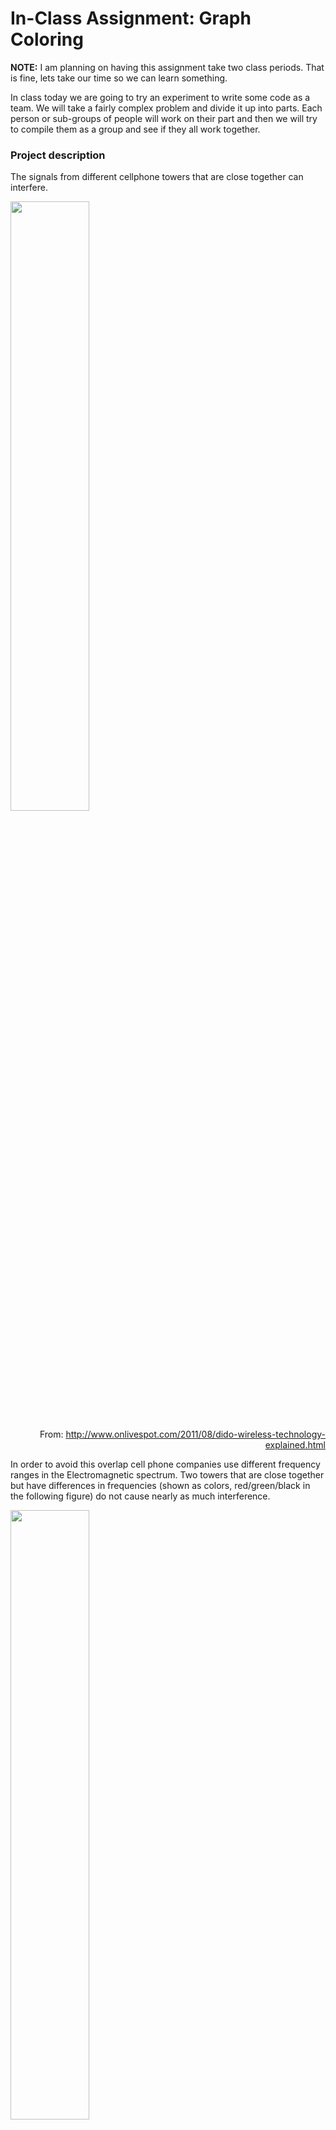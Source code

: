 # In-Class Assignment: Graph Coloring 

**NOTE:** I am planning on having this assignment take two class periods. That is fine, lets take our time so we can learn something.

In class today we are going to try an experiment to write some code as a team.  We will take a fairly complex problem and divide it up into parts. Each person or sub-groups of people will work on their part and then we will try to compile them as a group and see if they all work together.  

### Project description

The signals from different cellphone towers that are close together can interfere.  

<img src="http://2.bp.blogspot.com/-X7XJfnPb6xU/TjZfTmAd9CI/AAAAAAAAAF0/3eGarXigOQE/s1600/dido1.jpg" width="50%"><p style="text-align: right;">From: http://www.onlivespot.com/2011/08/dido-wireless-technology-explained.html</p>

In order to avoid this overlap cell phone companies use different frequency ranges in the Electromagnetic spectrum.  Two towers that are close together but have differences in frequencies (shown as colors, red/green/black in the following figure) do not cause nearly as much interference. 

<img src="http://2.bp.blogspot.com/-M4olRy6O-v4/TjZghvwq3KI/AAAAAAAAAF4/GtOd6Db-su4/s1600/dido2.jpg" width = "50%"><p style="text-align: right;">From:  http://www.onlivespot.com/2011/08/dido-wireless-technology-explained.html</p>

However, cellphone towers are never distributed in such an even pattern.   Consider the following map which shows the location of cell towers around Michigan State.

<img src='https://lh6.googleusercontent.com/qSPlrmlnBqN7JZu_U_zaOydbFhekPtQhYk2s0fmMo__5YktgYXWuenVkKATZ0uaDNfrex51kUW8SseGjFMMcL8yYPcuMc3_o5H125HMzvI1wd91ZM8XV98tLx23-=w740' width = "50%">

From: [http://www.antennasearch.com/](http://www.antennasearch.com/)

Another problem is that cellphone companies have to pay for each frequency range they use.  So they would like minimize the number of frequencies that they need to purchase while also minimizing the interference between the cell towers. 

Today we are going to go though the steps to solve this problem using graph theory.

### Agenda for today's class (80 minutes)

1. [(60 minutes) Group Programming Project](#Group_programming_Project)

----
<a name="Group_programming_Project"></a>
# 3. Group programming Project

I have broken the project down the following programming components:

1. [Download and import the data](#S1)
2. [Calculate k Nearest Neighbors](#S2)
3. [Greedy Graph Coloring](#S3)
4. [Plot tower colors on a map](#S4)
5. [Management Group](#S5)

Assuming we get all of these steps written as functions we could imagine a program of the following form

```
locations = downloadTowerData(filename)
graph = kNN(locations,k)
colors = GreedyGraphColoring(graph, M)
mapplot(locations, colors)
```

Where each of the variables are of the following types:

- ```locations``` - $n \times 2$ numpy array of longitude and latitude point locations. (Similar to what we did in the pre-class)
- ```graph``` - adjacency matrix represented as a matrix.
- ```colors``` - $n$ list of numbers representing colors.  Is just indexes in the range $0-M$ where $M$ is just the number of colors we need to assign. 

We are going to try to write each component separately and then assemble them as a class. 

&#9989; **<font color=red>DO THIS:</font>** As a class break up evenly into groups, one group for each of the four steps plus a "management" group.  

The management group will create a git repository and share it with the class. It is their job to organize the functions together while individual groups work on them.  I recommend having each group generate a python file for their function with the end goal of getting something like the following working:

```python
from downloadTowerData import downloadTowerData
from kNN import kNN
from GreedyGraphColoring import GreedyGraphColoring
from mapplot import mapplot

locations = downloadTowerData(filename)
graph = kNN(locations,k)
colors = GreedyGraphColoring(graph, M)
mapplot(locations, colors)

```

For the other groups you should do the following:

1. First, write a stub function for your part. A stub function provides the inputs and outputs in a format that can be tested by the other groups. We need to agree and share stub functions using the git repository. (this is probably as far as we will get today).  **_NOTE:_** Make sure you get this done first before writing your main program.  
2. After each step graph or plot the output to make sure it is in the expect form.  
3. Write some test functions that send different data into your function and make sure it works as expected.
4. Update your stub function with the final version in the git repository. 

Key to the success of this project is careful communication between the groups.  If a group gets done early and join the management group to help each other out. Good luck!


----
<a name="S1"></a>
## Group 1: Download and import the data


```
locations = downloadTowerData(filename)
```

We will be using antenna data from the following website:

http://www.antennasearch.com/

Download a csv file from the above website for all of the towers in a 4.0 Mile radius from the MSU engineering building (567 Wilson Road, East Landing, MI 58824). 

&#9989; **<font color=red>DO THIS:</font>** Write a ```importTowerData``` stub function that ignores the input and returns a random $n \times 2$ set of points where $n$ is the number of towers. 

&#9989; **<font color=red>DO THIS:</font>** Write a ```importTowerData``` function to load the file into Python and generate a list of latitude and longitude for the towers. Output the points as a $n \times 2$ where $n$ is the number of towers. 

----
<a name="S2"></a>
## Group 2: Calculate K-Nearest Neighbors


```
graph = kNN(locations,k)
```

&#9989; **<font color=red>DO THIS:</font>** Write a function that takes a set of points as an $n \times 2$ numpy matrix and returns a random graph in the form of a python dictionary.  Doesn't have to be complex just something that can be easily passed on to the graph coloring function. 


&#9989; **<font color=red>DO THIS:</font>** Write a function that takes a set of points as an $n \times 2$ numpy matrix and returns an adjacency graph (in the form of a python dictionary).  More information about the algorithm can be found here:

https://en.wikipedia.org/wiki/Nearest_neighbor_graph

Basically the algorithm loops though all of the points and finds the nearest neighbor to each point.  


NOTE: This is what was attempted in the pre-class assignment.  Focus on generating a nearest neighbor algorithm that generates a dictionary and use the stub function from the pre-class to test the graph.  

----
<a name="S3"></a>
## Group 3: Greedy Graph Coloring


```
colors = GreedyGraphColoring(graph, M)
```

&#9989; **<font color=red>DO THIS:</font>** Write a stub function that takes a dictionary as an input and assigns a random color to each point in the graph. The colors will be represented as list of numbered indexes  0−M.

&#9989; **<font color=red>DO THIS:</font>** Write a function that takes a dictionary as an input and applies the  greedy graph coloring algorithm on the network.  It is highly recommended that you find a library that has already implemented greedy graph coloring but you can write the algorithm if you want. Hint there is a lot of descriptions of greedy graph coloring on google.

HINT: If you use an external library, the hardest part of this algorithm may be data converting from a dictionary to whatever format the library uses.  If done right, it is possible that the function is just a bunch of lines of code.  

----
<a name="S4"></a>
## Group 4 : Plot tower colors on a map


```
mapplot(locations, colors)
```

&#9989; **<font color=red>DO THIS:</font>** Write a stub function that takes a graph (as a dictionary) and a list of color indexes (as a list) and plots them.  The stub function can just use a simple ```scatter``` plot.  

&#9989; **<font color=red>DO THIS:</font>** This one is a little tricky so extend the stub function to then color the plot using the color indexes.  Assign a unique color for each index.  We can assume a finite indexes of 4-5 colors but think about how the function should handle the case with a very large $M$. 

&#9989; **<font color=red>DO THIS:</font>** Write a function that takes a graph and a list of color indexes and plots them on a map of Michigan State. Similar to the following:

<img src="https://lh6.googleusercontent.com/qSPlrmlnBqN7JZu_U_zaOydbFhekPtQhYk2s0fmMo__5YktgYXWuenVkKATZ0uaDNfrex51kUW8SseGjFMMcL8yYPcuMc3_o5H125HMzvI1wd91ZM8XV98tLx23-=w740" width="33%">


Hint: I highly recommend using the [folium](https://python-visualization.github.io/folium) library. 

Written by Dr. Dirk Colbry, Michigan State University
<a rel="license" href="http://creativecommons.org/licenses/by-nc/4.0/"><img alt="Creative Commons License" style="border-width:0" src="https://i.creativecommons.org/l/by-nc/4.0/88x31.png" /></a><br />This work is licensed under a <a rel="license" href="http://creativecommons.org/licenses/by-nc/4.0/">Creative Commons Attribution-NonCommercial 4.0 International License</a>.
